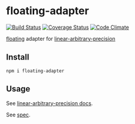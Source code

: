 # floating-adapter

[![Build Status](https://travis-ci.org/javiercejudo/floating-adapter.svg)](https://travis-ci.org/javiercejudo/floating-adapter)
[![Coverage Status](https://coveralls.io/repos/javiercejudo/floating-adapter/badge.svg?branch=master)](https://coveralls.io/r/javiercejudo/floating-adapter?branch=master)
[![Code Climate](https://codeclimate.com/github/javiercejudo/floating-adapter/badges/gpa.svg)](https://codeclimate.com/github/javiercejudo/floating-adapter)

[floating](https://github.com/javiercejudo/floating) adapter for
[linear-arbitrary-precision](https://github.com/javiercejudo/linear-arbitrary-precision)

## Install

    npm i floating-adapter

## Usage

See [linear-arbitrary-precision docs](https://github.com/javiercejudo/linear-arbitrary-precision/blob/master/README.md#usage).

See [spec](test/spec.js).
